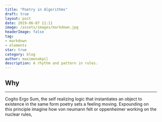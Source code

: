 ```yaml
---
title: "Poetry in Algorithms"
draft: true
layout: post
date: 2019-06-07 11:11
image: /assets/images/markdown.jpg
headerImage: false
tag:
- markdown
- elements
star: true
category: blog
author: maximonakpil
description: A rhythm and pattern in rules.
---
```


## Why


---

Cogito Ergo Sum, the self realizing logic that instantiates an object to existence in the same form
poetry sets a feeling moving. Expounding on this principle imagine how von neumann felt or
oppenheimer working on the nuclear rules,
